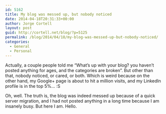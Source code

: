 ```yaml
---
id: 5162
title: My blog was messed up, but nobody noticed
date: 2014-04-18T20:31:33+00:00
author: Jorge Cortell
layout: post
guid: http://cortell.net/blog/?p=5125
permalink: /blog/2014/04/18/my-blog-was-messed-up-but-nobody-noticed/
categories:
  - General
  - Personal
---
```

Actually, a couple people told me &#8220;What&#8217;s up with your blog? you haven&#8217;t posted anything for ages, and the categories are broken&#8221;. But other than that, nobody noticed, or cared, or both. Which is weird because on the other hand, my Google+ page is about to hit a million visits, and my LinkedIn profile is in the top 5%&#8230; :S

Oh, well. The truth is, the blog was indeed messed up because of a quick server migration, and I had not posted anything in a long time because I am insanely busy. But here I am. Hello.